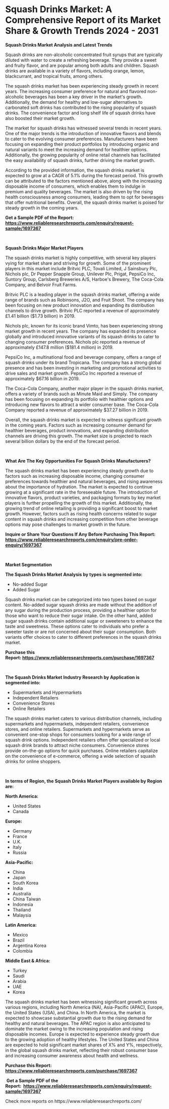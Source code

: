 <p><h1>Squash Drinks Market: A Comprehensive Report of its Market Share & Growth Trends 2024 - 2031</h1></p><p><strong>Squash Drinks Market Analysis and Latest Trends</strong></p>
<p><p>Squash drinks are non-alcoholic concentrated fruit syrups that are typically diluted with water to create a refreshing beverage. They provide a sweet and fruity flavor, and are popular among both adults and children. Squash drinks are available in a variety of flavors, including orange, lemon, blackcurrant, and tropical fruits, among others.</p><p>The squash drinks market has been experiencing steady growth in recent years. The increasing consumer preference for natural and flavored non-alcoholic beverages has been a key driver in the market's growth. Additionally, the demand for healthy and low-sugar alternatives to carbonated soft drinks has contributed to the rising popularity of squash drinks. The convenience factor and long shelf life of squash drinks have also boosted their market growth.</p><p>The market for squash drinks has witnessed several trends in recent years. One of the major trends is the introduction of innovative flavors and blends to cater to the evolving consumer preferences. Manufacturers have been focusing on expanding their product portfolios by introducing organic and natural variants to meet the increasing demand for healthier options. Additionally, the growing popularity of online retail channels has facilitated the easy availability of squash drinks, further driving the market growth.</p><p>According to the provided information, the squash drinks market is expected to grow at a CAGR of 5.1% during the forecast period. This growth can be attributed to the factors mentioned above, along with the increasing disposable income of consumers, which enables them to indulge in premium and quality beverages. The market is also driven by the rising health consciousness among consumers, leading them to opt for beverages that offer nutritional benefits. Overall, the squash drinks market is poised for steady growth in the coming years.</p></p>
<p><strong>Get a Sample PDF of the Report:&nbsp; <a href="https://www.reliableresearchreports.com/enquiry/request-sample/1697367">https://www.reliableresearchreports.com/enquiry/request-sample/1697367</a></strong></p>
<p>&nbsp;</p>
<p><strong>Squash Drinks Major Market Players</strong></p>
<p><p>The squash drinks market is highly competitive, with several key players vying for market share and striving for growth. Some of the prominent players in this market include Britvic PLC, Tovali Limited, J Sainsbury Plc, Nichols plc, Dr Pepper Snapple Group, Unilever Plc, Prigat, PepsiCo Inc, Suntory Group, Carlsberg Breweries A/S, Harboe's Brewery, The Coca-Cola Company, and Belvoir Fruit Farms.</p><p>Britvic PLC is a leading player in the squash drinks market, offering a wide range of brands such as Robinsons, J2O, and Fruit Shoot. The company has been focusing on new product innovation and expanding its distribution channels to drive growth. Britvic PLC reported a revenue of approximately £1.41 billion ($1.73 billion) in 2019.</p><p>Nichols plc, known for its iconic brand Vimto, has been experiencing strong market growth in recent years. The company has expanded its presence globally and introduced innovative variants of its squash drinks to cater to changing consumer preferences. Nichols plc reported a revenue of approximately £147.8 million ($181.4 million) in 2019.</p><p>PepsiCo Inc, a multinational food and beverage company, offers a range of squash drinks under its brand Tropicana. The company has a strong global presence and has been investing in marketing and promotional activities to drive sales and market growth. PepsiCo Inc reported a revenue of approximately $67.16 billion in 2019.</p><p>The Coca-Cola Company, another major player in the squash drinks market, offers a variety of brands such as Minute Maid and Simply. The company has been focusing on expanding its portfolio with healthier options and introducing new flavors to attract a wider consumer base. The Coca-Cola Company reported a revenue of approximately $37.27 billion in 2019.</p><p>Overall, the squash drinks market is expected to witness significant growth in the coming years. Factors such as increasing consumer demand for healthier beverages, product innovations, and expanding distribution channels are driving this growth. The market size is projected to reach several billion dollars by the end of the forecast period.</p></p>
<p>&nbsp;</p>
<p><strong>What Are The Key Opportunities For Squash Drinks Manufacturers?</strong></p>
<p><p>The squash drinks market has been experiencing steady growth due to factors such as increasing disposable income, changing consumer preferences towards healthier and natural beverages, and rising awareness about the importance of hydration. The market is expected to continue growing at a significant rate in the foreseeable future. The introduction of innovative flavors, product varieties, and packaging formats by key market players is further propelling the growth of this market. Additionally, the growing trend of online retailing is providing a significant boost to market growth. However, factors such as rising health concerns related to sugar content in squash drinks and increasing competition from other beverage options may pose challenges to market growth in the future.</p></p>
<p><strong>Inquire or Share Your Questions If Any Before Purchasing This Report: <a href="https://www.reliableresearchreports.com/enquiry/pre-order-enquiry/1697367">https://www.reliableresearchreports.com/enquiry/pre-order-enquiry/1697367</a></strong></p>
<p>&nbsp;</p>
<p><strong>Market Segmentation</strong></p>
<p><strong>The Squash Drinks Market Analysis by types is segmented into:</strong></p>
<p><ul><li>No-added Sugar</li><li>Added Sugar</li></ul></p>
<p><p>Squash drinks market can be categorized into two types based on sugar content. No-added sugar squash drinks are made without the addition of any sugar during the production process, providing a healthier option for those who want to reduce their sugar intake. On the other hand, added sugar squash drinks contain additional sugar or sweeteners to enhance the taste and sweetness. These options cater to individuals who prefer a sweeter taste or are not concerned about their sugar consumption. Both variants offer choices to cater to different preferences in the squash drinks market.</p></p>
<p><strong>Purchase this Report:&nbsp;<a href="https://www.reliableresearchreports.com/purchase/1697367">https://www.reliableresearchreports.com/purchase/1697367</a></strong></p>
<p>&nbsp;</p>
<p><strong>The Squash Drinks Market Industry Research by Application is segmented into:</strong></p>
<p><ul><li>Supermarkets and Hypermarkets</li><li>Independent Retailers</li><li>Convenience Stores</li><li>Online Retailers</li></ul></p>
<p><p>The squash drinks market caters to various distribution channels, including supermarkets and hypermarkets, independent retailers, convenience stores, and online retailers. Supermarkets and hypermarkets serve as convenient one-stop shops for consumers looking for a wide range of squash drink options. Independent retailers often offer specialized or local squash drink brands to attract niche consumers. Convenience stores provide on-the-go options for quick purchases. Online retailers capitalize on the convenience of e-commerce, offering a wide selection of squash drinks for online shoppers.</p></p>
<p>&nbsp;</p>
<p><strong>In terms of Region, the Squash Drinks Market Players available by Region are:</strong></p>
<p>
    <p> <strong> North America: </strong>
        <ul>
            <li>United States</li>
            <li>Canada</li>
        </ul>
        </p> 
    <p> <strong> Europe: </strong>
        <ul>
            <li>Germany</li>
            <li>France</li>
            <li>U.K.</li>
            <li>Italy</li>
            <li>Russia</li>
        </ul>
        </p> 
    <p> <strong> Asia-Pacific: </strong>
        <ul>
            <li>China</li>
            <li>Japan</li>
            <li>South Korea</li>
            <li>India</li>
            <li>Australia</li>
            <li>China Taiwan</li>
            <li>Indonesia</li>
            <li>Thailand</li>
            <li>Malaysia</li>
        </ul>
        </p> 
    <p> <strong> Latin America: </strong>
        <ul>
            <li>Mexico</li>
            <li>Brazil</li>
            <li>Argentina Korea</li>
            <li>Colombia</li>
        </ul>
        </p> 
    <p> <strong> Middle East & Africa: </strong>
        <ul>
            <li>Turkey</li>
            <li>Saudi</li>
            <li>Arabia</li>
            <li>UAE</li>
            <li>Korea</li>
        </ul>
    </p>
    </p>
<p><p>The squash drinks market has been witnessing significant growth across various regions, including North America (NA), Asia-Pacific (APAC), Europe, the United States (USA), and China. In North America, the market is expected to showcase substantial growth due to the rising demand for healthy and natural beverages. The APAC region is also anticipated to dominate the market owing to the increasing population and rising disposable incomes. Europe is expected to experience steady growth due to the growing adoption of healthy lifestyles. The United States and China are expected to hold significant market shares of X% and Y%, respectively, in the global squash drinks market, reflecting their robust consumer base and increasing consumer awareness about health and wellness.</p></p>
<p><strong>Purchase this Report: <a href="https://www.reliableresearchreports.com/purchase/1697367">https://www.reliableresearchreports.com/purchase/1697367</a></strong></p>
<p>&nbsp;<strong>Get a Sample PDF of the Report:&nbsp;&nbsp;<a href="https://www.reliableresearchreports.com/enquiry/request-sample/1697367">https://www.reliableresearchreports.com/enquiry/request-sample/1697367</a></strong></p>
<p><strong></strong></p>
<p>Check more reports on https://www.reliableresearchreports.com/</p>
